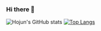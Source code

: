 ### Hi there 👋
![Hojun's GitHub stats](https://github-readme-stats.vercel.app/api?username=HoJun-Song&show_icons=true&theme=radical)
[![Top Langs](https://github-readme-stats.vercel.app/api/top-langs/?username=HoJun-Song&layout=compact)](https://github.com/HoJun-Song/github-readme-stats)
<!--
**HoJun-Song/HoJun-Song** is a ✨ _special_ ✨ repository because its `README.md` (this file) appears on your GitHub profile.
Here are some ideas to get you started:

- 🔭 I’m currently working on ...
- 🌱 I’m currently learning ...
- 👯 I’m looking to collaborate on ...
- 🤔 I’m looking for help with ...
- 💬 Ask me about ...
- 📫 How to reach me: ...
- 😄 Pronouns: ...
- ⚡ Fun fact: ...
-->
